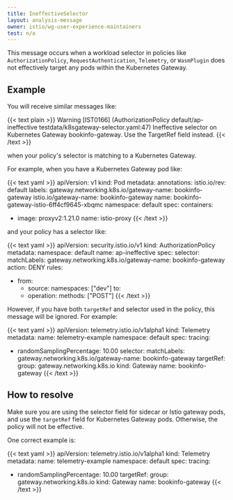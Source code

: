 ```yaml
---
title: IneffectiveSelector
layout: analysis-message
owner: istio/wg-user-experience-maintainers
test: n/a
---
```


This message occurs when a workload selector in policies
like `AuthorizationPolicy`, `RequestAuthentication`, `Telemetry`, or
`WasmPlugin` does not effectively target any pods within the Kubernetes Gateway.

## Example

You will receive similar messages like:

{{< text plain >}}
Warning [IST0166] (AuthorizationPolicy default/ap-ineffective testdata/k8sgateway-selector.yaml:47) Ineffective selector on
Kubernetes Gateway bookinfo-gateway. Use the TargetRef field instead.
{{< /text >}}

when your policy's selector is matching to a Kubernetes Gateway.

For example, when you have a Kubernetes Gateway pod like:

{{< text yaml >}}
apiVersion: v1
kind: Pod
metadata:
  annotations:
    istio.io/rev: default
  labels:
    gateway.networking.k8s.io/gateway-name: bookinfo-gateway
    istio.io/gateway-name: bookinfo-gateway
  name: bookinfo-gateway-istio-6ff4cf9645-xbqmc
  namespace: default
spec:
  containers:
  - image: proxyv2:1.21.0
    name: istio-proxy
{{< /text >}}

and your policy has a selector like:

{{< text yaml >}}
apiVersion: security.istio.io/v1
kind: AuthorizationPolicy
metadata:
  namespace: default
  name: ap-ineffective
spec:
  selector:
    matchLabels:
      gateway.networking.k8s.io/gateway-name: bookinfo-gateway
  action: DENY
  rules:
  - from:
    - source:
      namespaces: ["dev"]
    to:
    - operation:
      methods: ["POST"]
{{< /text >}}

However, if you have both `targetRef` and selector used in the policy, this message will be ignored.
For example:

{{< text yaml >}}
apiVersion: telemetry.istio.io/v1alpha1
kind: Telemetry
metadata:
  name: telemetry-example
  namespace: default
spec:
  tracing:
  - randomSamplingPercentage: 10.00
  selector:
    matchLabels:
      gateway.networking.k8s.io/gateway-name: bookinfo-gateway
  targetRef:
    group: gateway.networking.k8s.io
    kind: Gateway
    name: bookinfo-gateway
{{< /text >}}

## How to resolve

Make sure you are using the selector field for sidecar or Istio gateway pods, and use the `targetRef` field for
Kubernetes Gateway pods. Otherwise, the policy will not be effective.

One correct example is:

{{< text yaml >}}
apiVersion: telemetry.istio.io/v1alpha1
kind: Telemetry
metadata:
  name: telemetry-example
  namespace: default
spec:
  tracing:
  - randomSamplingPercentage: 10.00
  targetRef:
    group: gateway.networking.k8s.io
    kind: Gateway
    name: bookinfo-gateway
{{< /text >}}
